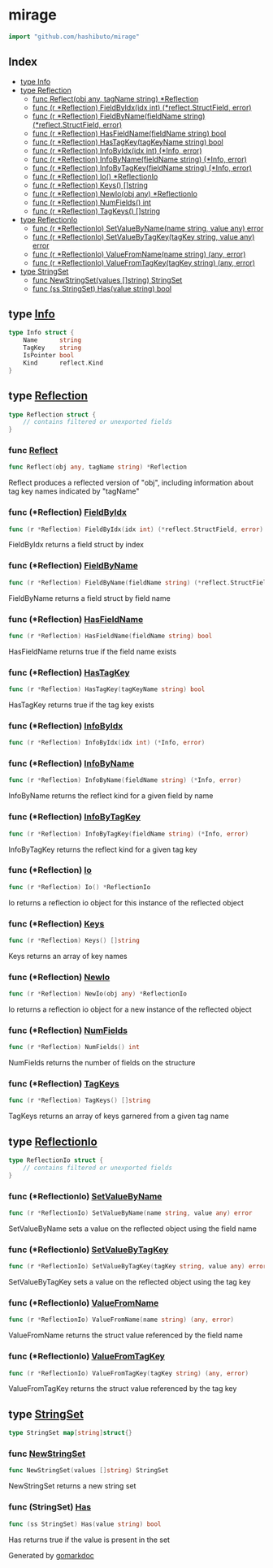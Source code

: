 <!-- Code generated by gomarkdoc. DO NOT EDIT -->

# mirage

```go
import "github.com/hashibuto/mirage"
```

## Index

- [type Info](<#type-info>)
- [type Reflection](<#type-reflection>)
  - [func Reflect(obj any, tagName string) *Reflection](<#func-reflect>)
  - [func (r *Reflection) FieldByIdx(idx int) (*reflect.StructField, error)](<#func-reflection-fieldbyidx>)
  - [func (r *Reflection) FieldByName(fieldName string) (*reflect.StructField, error)](<#func-reflection-fieldbyname>)
  - [func (r *Reflection) HasFieldName(fieldName string) bool](<#func-reflection-hasfieldname>)
  - [func (r *Reflection) HasTagKey(tagKeyName string) bool](<#func-reflection-hastagkey>)
  - [func (r *Reflection) InfoByIdx(idx int) (*Info, error)](<#func-reflection-infobyidx>)
  - [func (r *Reflection) InfoByName(fieldName string) (*Info, error)](<#func-reflection-infobyname>)
  - [func (r *Reflection) InfoByTagKey(fieldName string) (*Info, error)](<#func-reflection-infobytagkey>)
  - [func (r *Reflection) Io() *ReflectionIo](<#func-reflection-io>)
  - [func (r *Reflection) Keys() []string](<#func-reflection-keys>)
  - [func (r *Reflection) NewIo(obj any) *ReflectionIo](<#func-reflection-newio>)
  - [func (r *Reflection) NumFields() int](<#func-reflection-numfields>)
  - [func (r *Reflection) TagKeys() []string](<#func-reflection-tagkeys>)
- [type ReflectionIo](<#type-reflectionio>)
  - [func (r *ReflectionIo) SetValueByName(name string, value any) error](<#func-reflectionio-setvaluebyname>)
  - [func (r *ReflectionIo) SetValueByTagKey(tagKey string, value any) error](<#func-reflectionio-setvaluebytagkey>)
  - [func (r *ReflectionIo) ValueFromName(name string) (any, error)](<#func-reflectionio-valuefromname>)
  - [func (r *ReflectionIo) ValueFromTagKey(tagKey string) (any, error)](<#func-reflectionio-valuefromtagkey>)
- [type StringSet](<#type-stringset>)
  - [func NewStringSet(values []string) StringSet](<#func-newstringset>)
  - [func (ss StringSet) Has(value string) bool](<#func-stringset-has>)


## type [Info](<https://github.com/hashibuto/mirage/blob/master/mirage.go#L9-L14>)

```go
type Info struct {
    Name      string
    TagKey    string
    IsPointer bool
    Kind      reflect.Kind
}
```

## type [Reflection](<https://github.com/hashibuto/mirage/blob/master/mirage.go#L16-L23>)

```go
type Reflection struct {
    // contains filtered or unexported fields
}
```

### func [Reflect](<https://github.com/hashibuto/mirage/blob/master/mirage.go#L26>)

```go
func Reflect(obj any, tagName string) *Reflection
```

Reflect produces a reflected version of "obj", including information about tag key names indicated by "tagName"

### func \(\*Reflection\) [FieldByIdx](<https://github.com/hashibuto/mirage/blob/master/mirage.go#L161>)

```go
func (r *Reflection) FieldByIdx(idx int) (*reflect.StructField, error)
```

FieldByIdx returns a field struct by index

### func \(\*Reflection\) [FieldByName](<https://github.com/hashibuto/mirage/blob/master/mirage.go#L151>)

```go
func (r *Reflection) FieldByName(fieldName string) (*reflect.StructField, error)
```

FieldByName returns a field struct by field name

### func \(\*Reflection\) [HasFieldName](<https://github.com/hashibuto/mirage/blob/master/mirage.go#L180>)

```go
func (r *Reflection) HasFieldName(fieldName string) bool
```

HasFieldName returns true if the field name exists

### func \(\*Reflection\) [HasTagKey](<https://github.com/hashibuto/mirage/blob/master/mirage.go#L174>)

```go
func (r *Reflection) HasTagKey(tagKeyName string) bool
```

HasTagKey returns true if the tag key exists

### func \(\*Reflection\) [InfoByIdx](<https://github.com/hashibuto/mirage/blob/master/mirage.go#L142>)

```go
func (r *Reflection) InfoByIdx(idx int) (*Info, error)
```

### func \(\*Reflection\) [InfoByName](<https://github.com/hashibuto/mirage/blob/master/mirage.go#L125>)

```go
func (r *Reflection) InfoByName(fieldName string) (*Info, error)
```

InfoByName returns the reflect kind for a given field by name

### func \(\*Reflection\) [InfoByTagKey](<https://github.com/hashibuto/mirage/blob/master/mirage.go#L134>)

```go
func (r *Reflection) InfoByTagKey(fieldName string) (*Info, error)
```

InfoByTagKey returns the reflect kind for a given tag key

### func \(\*Reflection\) [Io](<https://github.com/hashibuto/mirage/blob/master/mirage.go#L100>)

```go
func (r *Reflection) Io() *ReflectionIo
```

Io returns a reflection io object for this instance of the reflected object

### func \(\*Reflection\) [Keys](<https://github.com/hashibuto/mirage/blob/master/mirage.go#L80>)

```go
func (r *Reflection) Keys() []string
```

Keys returns an array of key names

### func \(\*Reflection\) [NewIo](<https://github.com/hashibuto/mirage/blob/master/mirage.go#L112>)

```go
func (r *Reflection) NewIo(obj any) *ReflectionIo
```

Io returns a reflection io object for a new instance of the reflected object

### func \(\*Reflection\) [NumFields](<https://github.com/hashibuto/mirage/blob/master/mirage.go#L169>)

```go
func (r *Reflection) NumFields() int
```

NumFields returns the number of fields on the structure

### func \(\*Reflection\) [TagKeys](<https://github.com/hashibuto/mirage/blob/master/mirage.go#L90>)

```go
func (r *Reflection) TagKeys() []string
```

TagKeys returns an array of keys garnered from a given tag name

## type [ReflectionIo](<https://github.com/hashibuto/mirage/blob/master/mirage.go#L185-L188>)

```go
type ReflectionIo struct {
    // contains filtered or unexported fields
}
```

### func \(\*ReflectionIo\) [SetValueByName](<https://github.com/hashibuto/mirage/blob/master/mirage.go#L211>)

```go
func (r *ReflectionIo) SetValueByName(name string, value any) error
```

SetValueByName sets a value on the reflected object using the field name

### func \(\*ReflectionIo\) [SetValueByTagKey](<https://github.com/hashibuto/mirage/blob/master/mirage.go#L222>)

```go
func (r *ReflectionIo) SetValueByTagKey(tagKey string, value any) error
```

SetValueByTagKey sets a value on the reflected object using the tag key

### func \(\*ReflectionIo\) [ValueFromName](<https://github.com/hashibuto/mirage/blob/master/mirage.go#L191>)

```go
func (r *ReflectionIo) ValueFromName(name string) (any, error)
```

ValueFromName returns the struct value referenced by the field name

### func \(\*ReflectionIo\) [ValueFromTagKey](<https://github.com/hashibuto/mirage/blob/master/mirage.go#L201>)

```go
func (r *ReflectionIo) ValueFromTagKey(tagKey string) (any, error)
```

ValueFromTagKey returns the struct value referenced by the tag key

## type [StringSet](<https://github.com/hashibuto/mirage/blob/master/string-set.go#L3>)

```go
type StringSet map[string]struct{}
```

### func [NewStringSet](<https://github.com/hashibuto/mirage/blob/master/string-set.go#L6>)

```go
func NewStringSet(values []string) StringSet
```

NewStringSet returns a new string set

### func \(StringSet\) [Has](<https://github.com/hashibuto/mirage/blob/master/string-set.go#L16>)

```go
func (ss StringSet) Has(value string) bool
```

Has returns true if the value is present in the set



Generated by [gomarkdoc](<https://github.com/princjef/gomarkdoc>)
